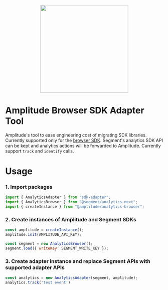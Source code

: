 <p align="center">
  <a href="https://amplitude.com" target="_blank" align="center">
    <img src="https://static.amplitude.com/lightning/46c85bfd91905de8047f1ee65c7c93d6fa9ee6ea/static/media/amplitude-logo-with-text.4fb9e463.svg" width="280">
  </a>
  <br />
</p>

# Amplitude Browser SDK Adapter Tool

Amplitude's tool to ease engineering cost of migrating SDK libraries. Currently supported only for the [browser SDK](https://github.com/amplitude/Amplitude-TypeScript/tree/main/packages/analytics-browser). Segment's analytics SDK API can be kept and analytics actions will be forwarded to Amplitude. Currently support `track` and `identify` calls.

# Usage

### 1. Import packages

```js
import { AnalyticsAdapter } from "sdk-adapter";
import { AnalyticsBrowser } from "@segment/analytics-next";
import { createInstance } from "@amplitude/analytics-browser";
```

### 2. Create instances of Amplitude and Segment SDKs

```js
const amplitude = createInstance();
amplitude.init(AMPLITUDE_API_KEY);

const segment = new AnalyticsBrowser();
segment.load({ writeKey: SEGMENT_WRITE_KEY });
```

### 3. Create adapter instance and replace Segment APIs with supported adapter APIs

```js
const analytics = new AnalyticsAdapter(segment, amplitude);
analytics.track('test event')
```
